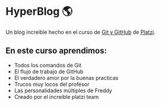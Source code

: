 # HyperBlog     🌎
Un blog increible hecho en el curso de [Git y GitHub](http://platzi.com/cursos/git-github/ "Git y GitHub") de [Platzi](http://platzi.com "Platzi").

## En este curso aprendimos:
* Todos los comandos de Git
* El flujo de trabajo de GitHub
* El verdadero amor por la buenas practicas
* Trucos muy locos del profesor
* Las personalidades múltiples de Freddy
* Creado por el increible platzi team
